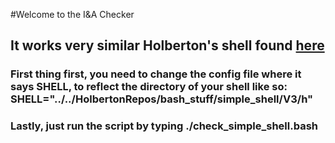 #Welcome to the I&A Checker
## It works very similar Holberton's shell found [here](https://github.com/holbertonschool/0x15.c/)

### First thing first, you need to change the config file where it says SHELL, to reflect the directory of your shell like so: SHELL="../../HolbertonRepos/bash_stuff/simple_shell/V3/h"

### Lastly, just run the script by typing ./check_simple_shell.bash
